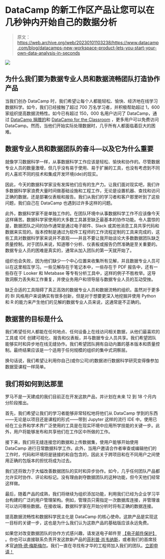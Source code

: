 # DataCamp 的新工作区产品让您可以在几秒钟内开始自己的数据分析

> 原文：<https://web.archive.org/web/20230101103238/https://www.datacamp.com/blog/datacamps-new-workspace-product-lets-you-start-your-own-data-analysis-in-seconds>

[![](img/1f28d532b69a9e8b8915cd69ff7ac5d6.png)](https://web.archive.org/web/20220528005107/https://www.datacamp.com/workspace)

## 为什么我们要为数据专业人员和数据流畅团队打造协作产品

当我们创办 DataCamp 时，我们希望让每个人都能轻松、愉快、经济地在线学习数据科学。如今，我们已经接触了超过 700 万名学习者，并积极帮助超过 1，600 家组织提高数据流畅性。如今已有超过 150，000 名用户访问了 DataCamp，通过 [DataCamp 捐赠的](https://web.archive.org/web/20220528005107/https://www.datacamp.com/community/blog/datacamp-donates)和 [DataCamp for the Classroom](https://web.archive.org/web/20220528005107/https://www.datacamp.com/community/blog/datacamp-donates) ，更多用户可以免费访问 DataCamp。然而，当他们开始实际处理数据时，几乎所有人都面临着巨大的困难。

## 数据专业人员和数据团队的奋斗—以及它为什么重要

就像学习数据科学一样，从事数据科学工作应该是轻松、愉快和协作的。尽管数据专业人员的数量激增，但几乎没有易于使用、易于扩展的工具，也没有考虑到不同的人喜欢不同的技术和集成开发环境(ide)的现实。

因此，今天的数据科学家没有发挥他们应有的生产力。让我们面对现实吧，我们许多数据科学家浪费大量时间做基础设施和工程工作，无论是设置机器、查找和访问正确的数据，还是部署仪表板和报告。我们从我们的学习者和客户那里听到了这些问题，我们自己在 DataCamp 也遇到过许多这样的问题。

此外，数据科学家不是单独工作的。在团队环境中从事数据科学工作不应该像今天这样痛苦。数据科学家使用的大多数工具甚至缺乏最基本的协作功能。令人震惊的是，数据团队之间的协作通常是通过电子邮件、Slack 或其他消息工具共享代码和数据来实现的。版本控制是通过为软件工程师的工作流程定制的工具来完成的，这些工具对数据科学家来说并不直观——并且不要让我开始谈论大多数数据团队缺乏质量控制。对于团队来说，知道哪个分析、仪表板或报告仍然准确是至关重要的。数据专业人员的困难是真实的，通常从加入团队的第一天就开始了。

组织也会失败，因为他们缺少一个中心位置来收集所有见解，并且数据专业人员可以在这里相互学习。一些见解存在于笔记本中，一些存在于 PDF 报告中，还有一些存在于 Looker 和 Metabase 等专有分析工具中，这样的例子不胜枚举。这导致洞察力丢失和工作重复，并使业务用户和领导层与数据专业人员的互动受挫。

缺乏合适的工具阻碍了真正高效的数据专业人员和数据流畅的组织。虽然对于更多的 BI 风格用户来说确实有很多创新，但是对于想要更深入地挖掘并使用 Python 和 R 的能力来产生他们的见解的数据专业人员来说，这通常是不正确的。

## 数据营的目标是什么

我们希望任何人都能在任何地点、任何设备上在线访问相关数据，从他们最喜欢的工具或 IDE 创建可视化、报告和仪表板，并与数据专业人员共享。我们希望团队能够实时和异步地在线无缝协作。我们希望团队拥有自动内置的基本版本和质量控制。最终结果应该是一个适用于任何规模的组织的集中式洞察层。

换句话说，我们希望让利用你自己(或你公司)的数据进行数据科学研究变得像参加数据营课程一样简单。

## 我们将如何到达那里

罗马不是一天建成的我们目前正在开发这款产品，并计划在未来 12 到 18 个月内分阶段推出。

首先，我们希望让我们的学习者能够非常轻松地将他们从 DataCamp 学到的东西——无论是以项目还是课程的形式——带到 Jupyter 这样的流行 IDE 中。使用已经在工业界和学术界广泛使用的工具是在现实环境中应用所学技能的关键一步。此外，用户将能够发布和共享他们在工作区中所做的工作。

接下来，我们将无缝连接您的数据和上传数据集，使用户能够开始使用 DataCamp 进行日常数据科学工作。此外，当用户邀请合作者审查或编辑他们的工作时，代码和环境将是链接的和自包含的，因此关于跨项目和在不同用户之间使用正确的包版本的担忧将成为过去。

我们还将致力于大幅改善数据团队的实时和异步协作。如今，几乎任何团队产品都允许实时协作、评论和标记。没有理由剥夺数据团队的这种功能，但今天他们经常这样做。

最后，随着产品的成熟，我们将继续为组织添加功能，利用我们已经为企业学习平台构建的广泛的用户管理架构。例如，管理员只需指定一次数据库连接，并管理谁可以访问哪些数据。在接收端，数据科学家在开始分析时将有正确的数据连接。

提高数据流畅性和数据科学民主化是 DataCamp 的核心使命。这款产品是实现这一目标的关键一步，这也是为什么我们认为这款产品的基础版应该永远免费。

如果您对改变数据团队的协作方式感兴趣，请发送电子邮件至 [【电子邮件保护】](/web/20220528005107/https://www.datacamp.com/cdn-cgi/l/email-protection#6d1f020e0608191e05041d2d090c190c0e0c001d430e0200) 。你也可以直接联系负责开发这款新产品的[菲利普·肖韦纳斯](https://web.archive.org/web/20220528005107/https://www.linkedin.com/in/filip-schouwenaars-b576b74a/)，或者我们的首席技术官[迪特·德·梅斯梅尔](https://web.archive.org/web/20220528005107/https://www.linkedin.com/in/dieterdemesmaeker/)。我们一直在寻找有才华的工程师加入我们的团队。[立即申请！](https://web.archive.org/web/20220528005107/https://boards.greenhouse.io/datacamp/jobs/2582866)